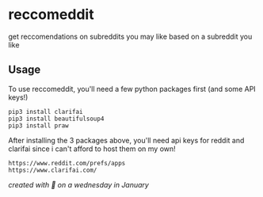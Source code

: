 # reccomeddit

get reccomendations on subreddits you may like based on a subreddit you like

## Usage
To use reccomeddit, you'll need a few python packages first (and some API keys!)

```
pip3 install clarifai
pip3 install beautifulsoup4
pip3 install praw
```

After installing the 3 packages above, you'll need api keys for reddit and clarifai since i can't afford to host them on my own!

```
https://www.reddit.com/prefs/apps
https://www.clarifai.com/
```

*created with :purple_heart: on a wednesday in January*